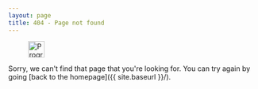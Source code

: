 ```yaml
---
layout: page
title: 404 - Page not found
---
```

<figure>
<a href="http://programthirteen.com">
        <img src="http://programthirteen.com/images/13-1.jpg" alt="Program13-Logo" height="33" width="33"/>
    </a>
</figure>

Sorry, we can't find that page that you're looking for. You can try again by going [back to the homepage]({{ site.baseurl }}/).

